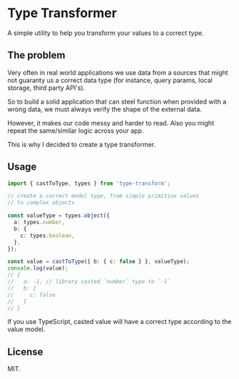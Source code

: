 # Type Transformer

A simple utility to help you transform your values to a correct type.

## The problem

Very often in real world applications we use data from a sources that might not guaranty us a correct data type (for instance, query params, local storage, third party API's).

So to build a solid application that can steel function when provided with a wrong data, we must always verify the shape of the external data.

However, it makes our code messy and harder to read. Also you might repeat the same/similar logic across your app.

This is why I decided to create a type transformer.

## Usage

```ts
import { castToType, types } from 'type-transform';

// create a correct model type, from simple primitive values
// to complex objects

const valueType = types.object({
  a: types.number,
  b: {
    c: types.boolean,
  },
});

const value = castToType({ b: { c: false } }, valueType);
console.log(value);
// {
//   a: -1, // library casted `number` type to `-1`
//   b: {
//     c: false
//   }
// }
```

If you use TypeScript, casted value will have a correct type according to the value model.

## License

MIT.

